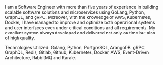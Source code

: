 I am a Software Engineer with more than five years of experience in building scalable software solutions and microservices using GoLang, Python, GraphQL, and gRPC. Moreover, with the knowledge of AWS, Kubernetes, Docker, I have managed to improve and optimize both operational systems and user interfaces even under critical conditions and all requirements. My excellent system always developed and delivered not only on time but also of high quality.

Technologies Utilized: 
Golang, Python, PostgreSQL, ArangoDB, gRPC, GraphQL, Redis, Gitlab, Github, Kubernetes, Docker,  AWS,  Event-Driven Architecture, RabbitMQ and Karate.

<!---
zonieedhossain/zonieedhossain is a ✨ special ✨ repository because its `README.md` (this file) appears on your GitHub profile.
You can click the Preview link to take a look at your changes.
--->
